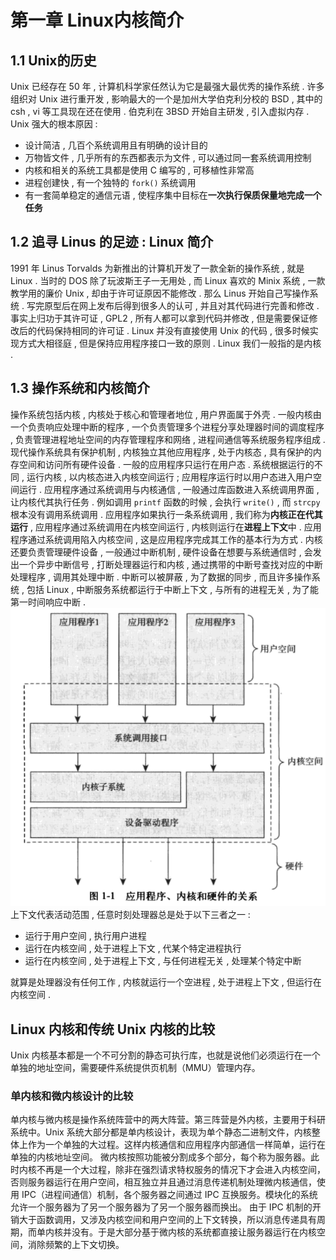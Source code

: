 # 第一章 Linux内核简介
## 1.1 Unix的历史
Unix 已经存在 50 年 , 计算机科学家任然认为它是最强大最优秀的操作系统 . 
许多组织对 Unix 进行重开发 , 影响最大的一个是加州大学伯克利分校的 BSD , 其中的 csh , vi 等工具现在还在使用 . 伯克利在 3BSD 开始自主研发 , 引入虚拟内存 . 
Unix 强大的根本原因 : 

- 设计简洁 , 几百个系统调用且有明确的设计目的
- 万物皆文件 , 几乎所有的东西都表示为文件 , 可以通过同一套系统调用控制
- 内核和相关的系统工具都是使用 C 编写的 , 可移植性非常高
- 进程创建快 , 有一个独特的 `fork()` 系统调用
- 有一套简单稳定的通信元语 , 使程序集中目标在**一次执行保质保量地完成一个任务**
## 1.2 追寻 Linus 的足迹 : Linux 简介
1991 年 Linus Torvalds 为新推出的计算机开发了一款全新的操作系统 , 就是 Linux . 
当时的 DOS 除了玩波斯王子一无用处 , 而 Linux 喜欢的 Minix 系统 , 一款教学用的廉价 Unix , 却由于许可证原因不能修改 . 那么 Linus 开始自己写操作系统 . 写完原型后在网上发布后得到很多人的认可 , 并且对其代码进行完善和修改 . 事实上归功于其许可证 , GPL2 , 所有人都可以拿到代码并修改 , 但是需要保证修改后的代码保持相同的许可证 . 
Linux 并没有直接使用 Unix 的代码 , 很多时候实现方式大相径庭 , 但是保持应用程序接口一致的原则 . Linux 我们一般指的是内核 . 
## 1.3 操作系统和内核简介
操作系统包括内核 , 内核处于核心和管理者地位 , 用户界面属于外壳 . 一般内核由一个负责响应处理中断的程序 , 一个负责管理多个进程分享处理器时间的调度程序 , 负责管理进程地址空间的内存管理程序和网络 , 进程间通信等系统服务程序组成 . 
现代操作系统具有保护机制 , 内核独立其他应用程序 , 处于内核态 , 具有保护的内存空间和访问所有硬件设备 . 一般的应用程序只运行在用户态 . 系统根据运行的不同 , 运行内核 , 以内核态进入内核空间运行 ; 应用程序运行时以用户态进入用户空间运行 . 
应用程序通过系统调用与内核通信 , 一般通过库函数进入系统调用界面 , 让内核代其执行任务 . 例如调用 `printf` 函数的时候 , 会执行 `write()` , 而 `strcpy` 根本没有调用系统调用 . 应用程序如果执行一条系统调用 , 我们称为**内核正在代其运行** , 应用程序通过系统调用在内核空间运行 , 内核则运行在**进程上下文**中 . 应用程序通过系统调用陷入内核空间 , 这是应用程序完成其工作的基本行为方式 . 
内核还要负责管理硬件设备 , 一般通过中断机制 , 硬件设备在想要与系统通信时 , 会发出一个异步中断信号 , 打断处理器运行和内核 , 通过携带的中断号查找对应的中断处理程序 , 调用其处理中断 . 中断可以被屏蔽 , 为了数据的同步 , 而且许多操作系统 , 包括 Linux , 中断服务系统都运行于中断上下文 , 与所有的进程无关 , 为了能第一时间响应中断 . 
![image.png](img/Linux%20%E5%86%85%E6%A0%B8%E8%AE%BE%E8%AE%A1%E4%B8%8E%E5%AE%9E%E7%8E%B0/1667996055126-f0f3c17a-48c9-463a-ae9b-1c2a8a67f929.png )
上下文代表活动范围 , 任意时刻处理器总是处于以下三者之一 : 

- 运行于用户空间 , 执行用户进程
- 运行在内核空间 , 处于进程上下文 , 代某个特定进程执行
- 运行在内核空间 , 处于进程上下文 , 与任何进程无关 , 处理某个特定中断

就算是处理器没有任何工作 , 内核就运行一个空进程 , 处于进程上下文 , 但运行在内核空间 . 
## Linux 内核和传统 Unix 内核的比较

Unix 内核基本都是一个不可分割的静态可执行库，也就是说他们必须运行在一个单独的地址空间，需要硬件系统提供页机制（MMU）管理内存。

### 单内核和微内核设计的比较

单内核与微内核是操作系统阵营中的两大阵营。第三阵营是外内核，主要用于科研系统中。Unix 系统大部分都是单内核设计，表现为单个静态二进制文件，内核整体上作为一个单独的大过程。这样内核通信和应用程序内部通信一样简单，运行在单独的内核地址空间。
微内核按照功能被分割成多个部分，每个称为服务器。此时内核不再是一个大过程，除非在强烈请求特权服务的情况下才会进入内核空间，否则服务器运行在用户空间，相互独立并且通过消息传递机制处理微内核通信，使用 IPC（进程间通信）机制，各个服务器之间通过 IPC 互换服务。模块化的系统允许一个服务器为了另一个服务器为了另一个服务器而换出。
由于 IPC 机制的开销大于函数调用，又涉及内核空间和用户空间的上下文转换，所以消息传递具有周期，而单内核并没有。于是大部分基于微内核的系统都直接让服务器运行在内核空间，消除频繁的上下文切换。
 
